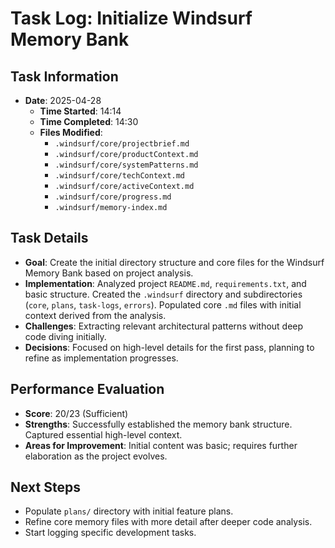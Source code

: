 # Task Log: Initialize Windsurf Memory Bank

## Task Information

- **Date**: 2025-04-28
  - **Time Started**: 14:14
  - **Time Completed**: 14:30
  - **Files Modified**:
    - `.windsurf/core/projectbrief.md`
    - `.windsurf/core/productContext.md`
    - `.windsurf/core/systemPatterns.md`
    - `.windsurf/core/techContext.md`
    - `.windsurf/core/activeContext.md`
    - `.windsurf/core/progress.md`
    - `.windsurf/memory-index.md`

## Task Details

- **Goal**: Create the initial directory structure and core files for the Windsurf Memory Bank based on project analysis.
- **Implementation**: Analyzed project `README.md`, `requirements.txt`, and basic structure. Created the `.windsurf` directory and subdirectories (`core`, `plans`, `task-logs`, `errors`). Populated core `.md` files with initial context derived from the analysis.
- **Challenges**: Extracting relevant architectural patterns without deep code diving initially.
- **Decisions**: Focused on high-level details for the first pass, planning to refine as implementation progresses.

## Performance Evaluation

- **Score**: 20/23 (Sufficient)
- **Strengths**: Successfully established the memory bank structure. Captured essential high-level context.
- **Areas for Improvement**: Initial content was basic; requires further elaboration as the project evolves.

## Next Steps

- Populate `plans/` directory with initial feature plans.
- Refine core memory files with more detail after deeper code analysis.
- Start logging specific development tasks.
